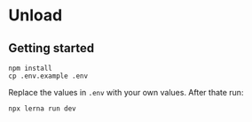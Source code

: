 # Unload

## Getting started

```shell
npm install
cp .env.example .env
```

Replace the values in `.env` with your own values. After thate run:

```shell
npx lerna run dev
```
